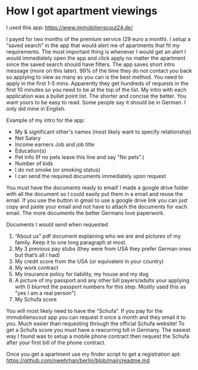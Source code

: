 # How I got apartment viewings

I used this app: https://www.immobilienscout24.de/ 

I payed for two months of the premium service (29 euro a month).
I setup a “saved search” in the app that would alert me of apartments that fit my requirements.
The most important thing is whenever I would get an alert I would immediately open the app and click apply no matter the apartment since the saved search should have filters.
The app saves short intro message (more on this later). 99% of the time they do not contact you back so applying to view as many as you can is the best method.
You need to apply in the first 1-5 mins. Apparently they get hundreds of requests in the first 10 minutes so you need to be at the top of the list. 
My intro with each application was a bullet point list. The shorter and concise the better. 
You want yours to be easy to read. Some people say it should be in German. I only did mine in English.

Example of my intro for the app:
* My & significant other's names (most likely want to specify relationship)
* Net Salary
* Income earners Job and job title
* Education(s)
* Pet Info (If no pets leave this line and say "No pets".)
* Number of kids
* I do not smoke (or smoking status)
* I can send the required documents immediately upon request

You must have the documents ready to email! I made a google drive folder with all the document so I could easily
put them in a email and reuse the email. If you use the button in gmail to use a google drive link you can just copy and paste your email and not have to attach the documents for each email. The more documents the better Germans love paperwork.

Documents I would send when requested
1. “About us” pdf document explaining who we are and pictures of my family. Keep it to one long paragraph at most.
2. My 3 previous pay stubs (they were from USA they prefer German ones but that’s all I had)
3. My credit score from the USA (or equivalent in your country)
4. My work contract
5. My insurance policy for liability, my house and my dog
6. A picture of my passport and any other bill payers/adults your applying with (I blurred the passport numbers for this step. Mostly used this as "yes I am a real person")
7. My Schufa score

You will most likely need to have the “Schufa”. If you pay for the immobilienscout app you can request it once a month and they email it to you. 
Much easier than requesting through the official Schufa website! To get a Schufa score you must have a reacurring bill in Germany.
The easiest way I found was to setup a mobile phone contract then request the Schufa after your first bill of the phone contract.

Once you get a apartment use my finder script to get a registration apt: https://github.com/nwehrhan/berlin/blob/main/readme.md


